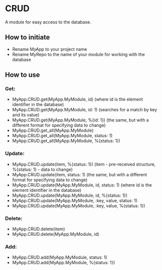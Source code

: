 # CRUD

A module for easy access to the database.

## How to initiate
- Rename MyApp to your project name
- Rename MyRepo to the name of your module for working with the database

## How to use
### Get:
- MyApp.CRUD.get(MyApp.MyModule, id) (where id is the element identifier in the database)
- MyApp.CRUD.get(MyApp.MyModule, id: 1) (searches for a match by key and its value)
- MyApp.CRUD.get(MyApp.MyModule, %{id: 1}) (the same, but with a different format for specifying data to change)
- MyApp.CRUD.get_all(MyApp.MyModule)
- MyApp.CRUD.get_all(MyApp.MyModule, status: 1)
- MyApp.CRUD.get_all(MyApp.MyModule, %{status: 1})

### Update:
- MyApp.CRUD.update(item, %{status: 1}) (item - pre-received structure, %{status: 1} - data to change)
- MyApp.CRUD.update(item, status: 1) (the same, but with a different format for specifying data to change)
- MyApp.CRUD.update(MyApp.MyModule, id, status: 1) (where id is the element identifier in the database)
- MyApp.CRUD.update(MyApp.MyModule, id, %{status: 1})
- MyApp.CRUD.update(MyApp.MyModule, :key, value, status: 1)
- MyApp.CRUD.update(MyApp.MyModule, :key, value, %{status: 1})

### Delete:
- MyApp.CRUD.delete(item)
- MyApp.CRUD.delete(MyApp.MyModule, id)

### Add:
- MyApp.CRUD.add(MyApp.MyModule, status: 1)
- MyApp.CRUD.add(MyApp.MyModule, %{status: 1})
